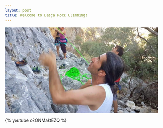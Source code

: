 ```yaml
---
layout: post
title: Welcome to Datça Rock Climbing!
---
```

![](/img/uploads/unknown.jpeg)

{% youtube o2ONMaktEZQ %}
